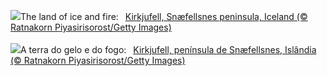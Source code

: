![](https://www.bing.com/th?id=OHR.KirkjufellAurora_EN-GB8700754244_UHD.jpg&w=1000)The land of ice and fire:&nbsp;&ensp;[Kirkjufell, Snæfellsnes peninsula, Iceland (© Ratnakorn Piyasirisorost/Getty Images)](https://www.bing.com/th?id=OHR.KirkjufellAurora_EN-GB8700754244_UHD.jpg)
<br><br/>
![](https://www.bing.com/th?id=OHR.KirkjufellAurora_PT-BR0251942070_UHD.jpg&w=1000)A terra do gelo e do fogo:&nbsp;&ensp;[Kirkjufell, península de Snæfellsnes, Islândia (© Ratnakorn Piyasirisorost/Getty Images)](https://www.bing.com/th?id=OHR.KirkjufellAurora_PT-BR0251942070_UHD.jpg)
<br><br/>
